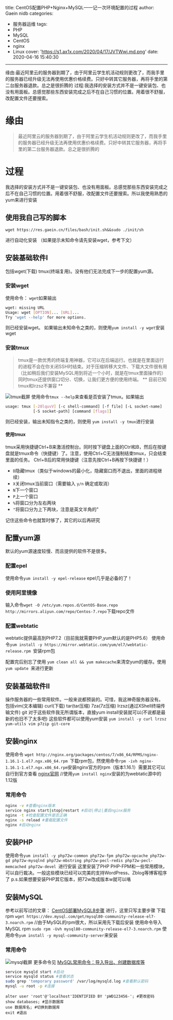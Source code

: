 title: CentOS配置PHP+Nginx+MySQL——记一次环境配置的过程
author: Gaein nidb
categories:
  - 服务器运维
tags:
  - PHP
  - MySQL
  - CentOS
  - nginx
  - Linux
cover: 'https://s1.ax1x.com/2020/04/17/JVTWwj.md.png'
date: 2020-04-16 15:40:30
---
缘由:最近阿里云的服务器到期了，由于阿里云学生机活动规则更改了，而我手里的服务器已经升级无法再使用优惠价格续费。只好中转其它服务器，再将手里的第二台服务器退款。总之是很折腾的
过程:我选择的安装方式并不是一键安装包、也没有用面板。总感觉那些东西安装完成之后不在自己习惯的位置。用着很不舒服，改配置文件还要搜索。

<!--more-->

# 缘由

> 最近阿里云的服务器到期了，由于阿里云学生机活动规则更改了，而我手里的服务器已经升级无法再使用优惠价格续费。只好中转其它服务器，再将手里的第二台服务器退款。总之是很折腾的

# 过程

我选择的安装方式并不是一键安装包、也没有用面板。总感觉那些东西安装完成之后不在自己习惯的位置。用着很不舒服，改配置文件还要搜索。所以我使用熟悉的yum来进行安装

## 使用我自己写的脚本

` wget https://res.gaein.cn/files/bash/init.sh&&sudo ./init/sh `

进行自动化安装
（如果提示未知命令请先安装wget，参考下文）

## 安装基础软件I

包括wget(下载) tmux(终端复用)。没有他们无法完成下一步的配置yum源。

### 安装wget

使用命令：
` wget `如果输出

```bash
wget: missing URL
Usage: wget [OPTION]... [URL]...
Try 'wget --help' for more options.
 ```

则已经安装wget。
如果输出未知命令之类的，则使用` yum install -y wget `安装wget
### 安装tmux
> tmux是一款优秀的终端复用神器，它可以在后端运行。也就是在里面运行的进程不会在你关闭SSH时结束。对于压缩转移大文件、下载大文件很有用（比如稍后我们安装MySQL用到将近一个小时，就是在tmux里面操作的）同时tmux还提供窗口切分、切换，让我们更方便的使用终端。
** 目前已知tmux和lrzsz不兼容 **

![tmux截屏](https://s1.ax1x.com/2020/04/16/JAm56O.png)
使用命令` tmux --help `来查看是否安装了tmux。如果输出
```bash
usage: tmux [-28lquvV] [-c shell-command] [-f file] [-L socket-name]
            [-S socket-path] [command [flags]]
```
则已经安装，输出未知指令之类的，则使用
` yum install -y tmux `进行安装
#### 使用tmux
tmux采用快捷键Ctrl+B来激活控制台。同时按下键盘上面的Ctrl和B，然后在按键盘就是tmux命令（快捷键）了。注意，使用Ctrl+C无法强制结束tmux，只会结束里面的任务。
Ctrl+B后的常用快捷键（注意先按Ctrl+B再按下快捷键！）
- ` D `隐藏tmux（类似于windows的最小化，隐藏窗口而不退出，里面的进程继续）
- ` X `关闭tmux当前窗口（需要输入 ``` y/n ``` 确定或取消）
- ` N `下一个窗口
- ` P `上一个窗口
- ` % `将窗口分为左右两块
- ` " `将窗口分为上下两块，注意是英文半角的"

记住这些命令也就暂时够了，其它的以后再研究
## 配置yum源
默认的yum源速度较慢、而且提供的软件不是很多。
###  配置epel
使用命令` yum install -y epel-release `
epel几乎是必备的了！
### 使用阿里镜像
输入命令` wget -O /etc/yum.repos.d/CentOS-Base.repo http://mirrors.aliyun.com/repo/Centos-7.repo `下载repo文件
### 配置webtatic
webtatic提供最高到PHP7.2（目前我就需要PHP,yum默认的是PHP5.6）
使用命令`yum install -y https://mirror.webtatic.com/yum/el7/webtatic-release.rpm `安装rpm包

配置完后别忘了使用
` yum clean all && yum makecache `来清空yum的缓存。使用`yum update `来进行更新
## 安装基础软件II
操作服务器的一些常用软件。一般来说都预装的。可惜，我这神奇服务器没有。
包括vim(文本编辑) curl(下载) tar(tar压缩) 7za(7z压缩)  lrzsz(通过XShell终端传输文件) git
对于这些软件我无所谓版本，直接yum install安装就可以(不说都是最新的也旧不了太多吧)
这些软件都可以使用yum安装
` yum install -y curl lrzsz yum-utils vim p7zip git-core `
## 安装nginx
使用命令
`wget http://nginx.org/packages/centos/7/x86_64/RPMS/nginx-1.16.1-1.el7.ngx.x86_64.rpm `下载rpm包，然使用命令` rpm -ivh nginx-1.16.1-1.el7.ngx.x86_64.rpm `安装nginx官方的rpm（版本1.16.1）需要其它可以自行到官方查看
[nginx官网](https://nginx.org/packages/ "nginx官网")
//使用` yum install nginx `安装的为webtatic源中的1.12版

### 常用命令
```bash
nginx -v #查看nginx版本
service nginx start|stop|restart #启动|停止|重启nginx服务
nginx -t #检查配置文件是否正确
nginx -s reload #重载配置文件
nginx #启动nginx
```
## 安装PHP
使用命令`yum install -y php72w-common php72w-fpm php72w-opcache php72w-gd php72w-mysqlnd php72w-mbstring php72w-pecl-redis php72w-pecl-memcached php72w-devel `进行安装
这里安装了PHP PHP-FPM和一些常用模块，可以自行裁决。一般这些模块已经可以完美的支持WordPress、Zblog等博客程序了
p.s.如果想要安装PHP其它版本，把72w改成版本w就可以咯
## 安装MySQL
参考以前写过的文章：
[CentOS部署MySQL8步骤](https://blog.gaein.cn/passages/MySQL8-CentOS7/ "CentOS部署MySQL8步骤")
进行，这里只写主要步骤
下载rpm 
` wget https://dev.mysql.com/get/mysql80-community-release-el7-3.noarch.rpm `
//由于MySQL的rpm很大，所以采用先下载后安装
使用命令导入MySQL rpm ` sudo rpm -Uvh mysql80-community-release-el7-3.noarch.rpm `
使用命令` yum install -y mysql-community-server `来安装
### 常用命令
![mysql截屏](https://s1.ax1x.com/2020/04/16/JAm41K.png)
更多命令见 [MySQL常用命令：导入导出、创建数据库等](https://blog.gaein.cn/passages/MySQL-usage/)
```bash
service mysqld start #启动
service mysqld status #查看状态
sudo grep 'temporary password' /var/log/mysqld.log #查看默认密码
mysql -u root -p #连接
```
```mysql
alter user 'root'@'localhost'IDENTIFIED BY 'pWD123456-'; #更改密码
show databases; #显示数据库
use 数据库名; #切换到数据库
exit #退出
```
